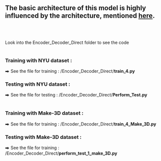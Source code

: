 
## The basic architecture of this model is highly influenced by the architecture, mentioned [here](https://github.com/ialhashim/DenseDepth).

<br/>
<br/>


Look into the Encoder_Decoder_Direct folder to see the code 
<br/>
<br/>
### **Training with NYU dataset** :
      
⮕ See the file for training : /Encoder_Decoder_Direct/**train_4.py** <br/>

### **Testing with NYU dataset** :
      
⮕ See the file for testing : /Encoder_Decoder_Direct/**Perform_Test.py** <br/>
<br/>

### **Training with Make-3D dataset** :
      
⮕ See the file for training : /Encoder_Decoder_Direct/**train_4_Make_3D.py** <br/>

### **Testing with Make-3D dataset** :
      
⮕ See the file for training : /Encoder_Decoder_Direct/**perform_test_1_make_3D.py** <br/>